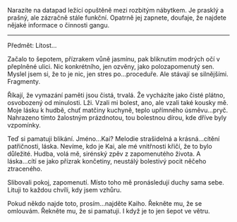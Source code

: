 Narazíte na datapad ležící opuštěně mezi rozbitým nábytkem. Je prasklý a prašný, ale zázračně stále funkční. Opatrně jej zapnete, doufaje, že najdete nějaké informace o činnosti gangu.

---

Předmět: Lítost...

Začalo to šepotem, přízrakem vůně jasmínu, pak bliknutím modrých očí v přeplněné ulici. Nic konkrétního, jen ozvěny, jako polozapomenutý sen. Myslel jsem si, že to je nic, jen stres po...proceduře. Ale stávají se silnějšími. Fragmenty.

Říkají, že vymazání paměti jsou čistá, trvalá. Že vycházíte jako čisté plátno, osvobozený od minulosti. Lži. Vzali mi bolest, ano, ale vzali také kousky mě. Moje lásku k hudbě, chuť matčiny kuchyně, teplo upřímného úsměvu...pryč. Nahrazeno tímto žalostným prázdnotou, tou bolestnou dírou, kde dříve byly vzpomínky.

Teď si pamatuji blikání. Jméno...Kai? Melodie strašidelná a krásná...cítění patřičnosti, láska. Nevíme, kdo je Kai, ale mé vnitřnosti křičí, že to bylo důležité. Hudba, volá mě, sirénský zpěv z zapomenutého života. A láska...cítí se jako přízrak končetiny, neustálý bolestivý pocit něčeho ztraceného.

Slibovali pokoj, zapomenutí. Místo toho mě pronásledují duchy sama sebe. Lituji to každou chvíli, kdy jsem vzhůru.

Pokud někdo najde toto, prosím...najděte Kaiho. Řekněte mu, že se omlouvám. Řekněte mu, že si pamatuji. I když je to jen šepot ve větru.
